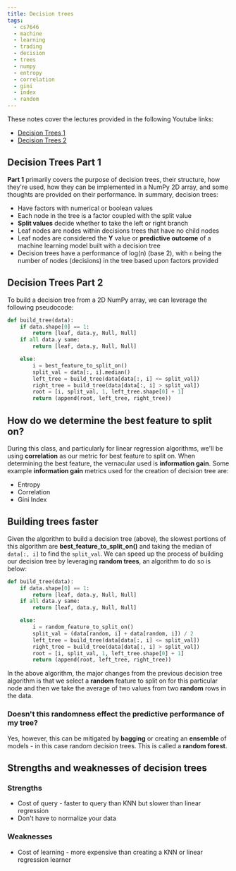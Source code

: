 ```yaml
---
title: Decision trees
tags:
  - cs7646
  - machine
  - learning
  - trading
  - decision
  - trees
  - numpy
  - entropy
  - correlation
  - gini
  - index
  - random
---
```


These notes cover the lectures provided in the following Youtube links:

- [Decision Trees 1](https://www.youtube.com/watch?v=OBWL4oLT7Uc)
- [Decision Trees 2](https://www.youtube.com/watch?v=WVc3cjvDHhw)

## Decision Trees Part 1

**Part 1** primarily covers the purpose of decision trees, their structure, how
they're used, how they can be implemented in a NumPy 2D array, and some thoughts
are provided on their performance. In summary, decision trees:

- Have factors with numerical or boolean values
- Each node in the tree is a factor coupled with the split value
- **Split values** decide whether to take the left or right branch
- Leaf nodes are nodes within decisions trees that have no child nodes
- Leaf nodes are considered the **Y** value or **predictive outcome** of a
  machine learning model built with a decision tree
- Decision trees have a performance of log(n) (base 2), with `n` being the
  number of nodes (decisions) in the tree based upon factors provided

## Decision Trees Part 2

To build a decision tree from a 2D NumPy array, we can leverage the following
pseudocode:

```python
def build_tree(data):
    if data.shape[0] == 1:
        return [leaf, data.y, Null, Null]
    if all data.y same:
        return [leaf, data.y, Null, Null]

    else:
        i = best_feature_to_split_on()
        split_val = data[:, i].median()
        left_tree = build_tree(data[data[:, i] <= split_val])
        right_tree = build_tree(data[data[:, i] > split_val])
        root = [i, split_val, 1, left_tree.shape[0] + 1]
        return (append(root, left_tree, right_tree))
```

## How do we determine the best feature to split on?

During this class, and particularly for linear regression algorithms, we'll be
using **correlation** as our metric for best feature to split on. When
determining the best feature, the vernacular used is **information gain**. Some
example **information gain** metrics used for the creation of decision tree are:

- Entropy
- Correlation
- Gini Index

## Building trees faster

Given the algorithm to build a decision tree (above), the slowest portions of
this algorithm are **best_feature_to_split_on()** and taking the median of
`data[:, i]` to find the `split_val`. We can speed up the process of building
our decision tree by leveraging **random trees**, an algorithm to do so is
below:

```python
def build_tree(data):
    if data.shape[0] == 1:
        return [leaf, data.y, Null, Null]
    if all data.y same:
        return [leaf, data.y, Null, Null]

    else:
        i = random_feature_to_split_on()
        split_val = (data[random, i] + data[random, i]) / 2
        left_tree = build_tree(data[data[:, i] <= split_val])
        right_tree = build_tree(data[data[:, i] > split_val])
        root = [i, split_val, 1, left_tree.shape[0] + 1]
        return (append(root, left_tree, right_tree))
```

In the above algorithm, the major changes from the previous decision tree
algorithm is that we select a **random** feature to split on for this particular
node and then we take the average of two values from two **random** rows in the
data.

### Doesn't this randomness effect the predictive performance of my tree?

Yes, however, this can be mitigated by **bagging** or creating an **ensemble**
of models - in this case random decision trees. This is called a **random
forest**.

## Strengths and weaknesses of decision trees

### Strengths

- Cost of query - faster to query than KNN but slower than linear regression
- Don't have to normalize your data

### Weaknesses

- Cost of learning - more expensive than creating a KNN or linear regression
  learner
